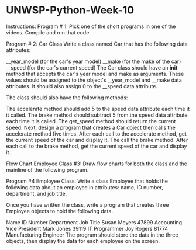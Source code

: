 # UNWSP-Python-Week-10

Instructions:
Program # 1:
Pick one of the short programs in one of the videos.  Compile and run that code.   

Program # 2: Car Class
Write a class named Car that has the following data attributes:

__year_model (for the car's year model)
__make (for the make of the car)
__speed (for the car's current speed)
The Car class should have an __init__ method that accepts the car's year model and make as arguments.  These values should be assigned to the object's __year_model and __make data attributes.  It should also assign 0 to the __speed data attribute.

The class should also have the following methods:

The accelerate method should add 5 to the speed data attribute each time it it called.
The brake method should subtract 5 from the speed data attribute each time it is called.
The get_speed method should return the current speed.
Next, design a program that creates a Car object then calls the accelerate method five times.  After each call to the accelerate method, get the current speed of the car and display it.  The call the brake method.  After each call to the brake method, get the current speed of the car and display it.

Flow Chart Employee Class #3:
Draw flow charts for both the class and the mainline of the following program.

Program #4 Employee Class:
Write a class Employee that holds the following data about an employee in attributes: name, ID number, department, and job title.

Once you have written the class, write a program that creates three Employee objects to hold the following data.

Name	ID Number	Department	Job Title
Susan Meyers	47899 	Accounting	Vice President
Mark Jones	39119	IT	Programmer
Joy Rogers	81774	Manufacturing	Engineer
The program should store the data in the three objects, then display the data for each employee on the screen.